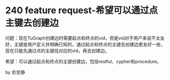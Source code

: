 # 240 feature request-希望可以通过点主键去创建边
问题：现在TuGraph创建边时需要起点和终点的vid，但是vid对于用户来说不太友好，主键是用户定义并明确已知的，通过起点和终点的主键去创建边更友好一些，现在只能先通过点的主键找对应的vid，再去创建边。

希望：可以通过起点和终点的主键创建边，包括restful、cypher和procedure。

by 俞忠静